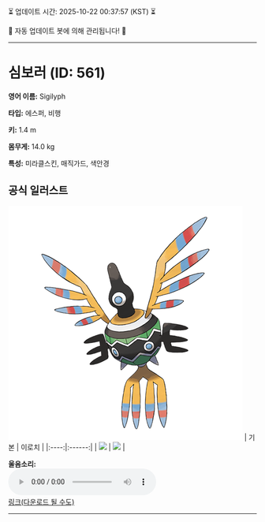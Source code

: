 
⏳ 업데이트 시간: 2025-10-22 00:37:57 (KST) ⏳

🤖 자동 업데이트 봇에 의해 관리됩니다! 🤖

---

# 심보러 (ID: 561)
**영어 이름:** Sigilyph

**타입:** 에스퍼, 비행

**키:** 1.4 m

**몸무게:** 14.0 kg

**특성:** 미라클스킨, 매직가드, 색안경

## 공식 일러스트
![](https://raw.githubusercontent.com/PokeAPI/sprites/master/sprites/pokemon/other/official-artwork/561.png)
| 기본 | 이로치 |
|:----:|:------:|
| <img src="http://play.pokemonshowdown.com/sprites/ani/sigilyph.gif" width="200"> | <img src="http://play.pokemonshowdown.com/sprites/ani-shiny/sigilyph.gif" width="200"> |

**울음소리:**<br><audio controls src="https://raw.githubusercontent.com/PokeAPI/cries/main/cries/pokemon/latest/561.ogg"></audio><br> [링크(다운로드 될 수도)](https://raw.githubusercontent.com/PokeAPI/cries/main/cries/pokemon/latest/561.ogg)


---

